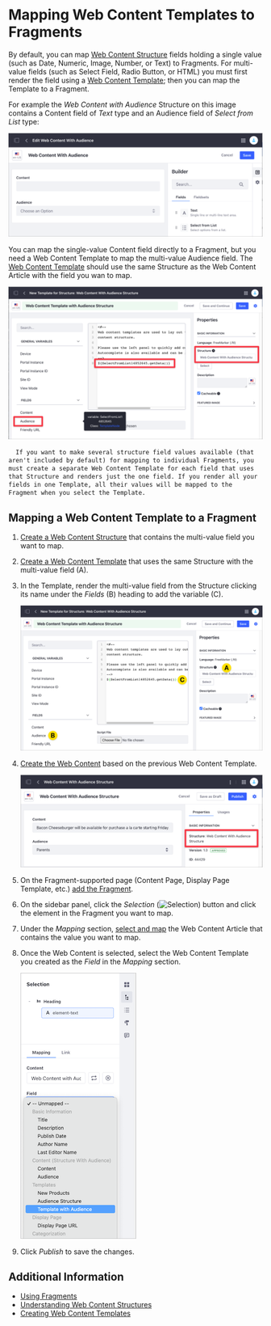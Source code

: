 # Mapping Web Content Templates to Fragments

By default, you can map [Web Content Structure](../../../content-authoring-and-management/web-content/web-content-structures/understanding-web-content-structures.md) fields holding a single value (such as Date, Numeric, Image, Number, or Text) to Fragments. For multi-value fields (such as Select Field, Radio Button, or HTML) you must first render the field using a [Web Content Template](../../../content-authoring-and-management/web-content/web-content-templates/creating-web-content-templates.md); then you can map the Template to a Fragment.

For example the *Web Content with Audience* Structure on this image contains a Content field of *Text* type and an Audience field of *Select from List* type:

![You can map single-value Structure fields to Fragments by default.](./mapping-web-content-templates-to-fragments/images/02.png)

You can map the single-value Content field directly to a Fragment, but you need a Web Content Template to map the multi-value Audience field. The [Web Content Template](../../../content-authoring-and-management/web-content/web-content-templates/creating-web-content-templates.md) should use the same Structure as the Web Content Article with the field you wan to map.

![Create a Web Content Template that uses the Same Structure as the Web Content Article.](./mapping-web-content-templates-to-fragments/images/07.png)

```note::
  If you want to make several structure field values available (that aren't included by default) for mapping to individual Fragments, you must create a separate Web Content Template for each field that uses that Structure and renders just the one field. If you render all your fields in one Template, all their values will be mapped to the Fragment when you select the Template.
```

## Mapping a Web Content Template to a Fragment

1. [Create a Web Content Structure](/../content-authoring-and-management/web-content/web-content-structures/creating-structures.md) that contains the multi-value field you want to map.
1. [Create a Web Content Template](../../../content-authoring-and-management/web-content/web-content-templates/creating-web-content-templates.md) that uses the same Structure with the multi-value field (A).
1. In the Template, render the multi-value field from the Structure clicking its name under the *Fields* (B) heading to add the variable (C).

    ![Create a Web Content Template based on the Structure with the multi-value field.](./mapping-web-content-templates-to-fragments/images/08.png)

1. [Create the Web Content](../../../content-authoring-and-management/web-content/web-content-articles/adding-a-basic-web-content-article.md) based on the previous Web Content Template.

    ![Create the Web Content based on the Template with the multi-value field.](./mapping-web-content-templates-to-fragments/images/01.png)

1. On the Fragment-supported page (Content Page, Display Page Template, etc.) [add the Fragment](./building-content-pages.md#adding-elements-to-a-content-page).
1. On the sidebar panel, click the *Selection* (![Selection](../../../images/icon-pages-tree.png)) button and click the element in the Fragment you want to map.
1. Under the *Mapping* section, [select and map](./building-content-pages.md#mapping-content) the Web Content Article that contains the value you want to map.
1. Once the Web Content is selected, select the Web Content Template you created as the *Field* in the *Mapping* section.

    ![Map the field in the Web Content Template to your Fragment.](./mapping-web-content-templates-to-fragments/images/04.png)

1. Click *Publish* to save the changes.

## Additional Information

- [Using Fragments](./using-fragments.md)
- [Understanding Web Content Structures](../../../content-authoring-and-management/web-content/web-content-structures/understanding-web-content-structures.md)
- [Creating Web Content Templates](../../../content-authoring-and-management/web-content/web-content-templates/creating-web-content-templates.md)
